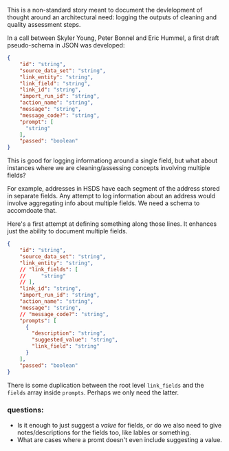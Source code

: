 This is a non-standard story meant to document the devlelopment of thought around an architectural need: logging the outputs of cleaning and quality assessment steps.

In a call between Skyler Young, Peter Bonnel and Eric Hummel, a first draft pseudo-schema in JSON was developed:

```json
{
    "id": "string",
    "source_data_set": "string",
    "link_entity": "string",
    "link_field": "string",
    "link_id": "string",
    "import_run_id": "string",
    "action_name": "string",
    "message": "string",
    "message_code?": "string",
    "prompt": [
      "string"
    ],
    "passed": "boolean"
}
```

This is good for logging informationg around a single field, but what about instances where we are cleaning/assessing concepts involving multiple fields?

For example, addresses in HSDS have each segment of the address stored in separate fields. Any attempt to log information about an address would involve aggregating info about multiple fields. We need a schema to accomdoate that.

Here's a first attempt at defining something along those lines. It enhances just the ability to document multiple fields.

```json
{
    "id": "string",
    "source_data_set": "string",
    "link_entity": "string",
    // "link_fields": [
    //     "string"
    // ],
    "link_id": "string",
    "import_run_id": "string",
    "action_name": "string",
    "message": "string",
    // "message_code?": "string",
    "prompts": [
      {
        "description": "string",
        "suggested_value": "string",
        "link_field": "string"
      }
    ],
    "passed": "boolean"
}
```

There is some duplication between the root level `link_fields` and the `fields` array inside `prompts`. Perhaps we only need the latter.

### questions:
- Is it enough to just suggest a _value_ for fields, or do we also need to give notes/descriptions for the fields too, like lables or something.
- What are cases where a promt doesn't even include suggesting a value.
